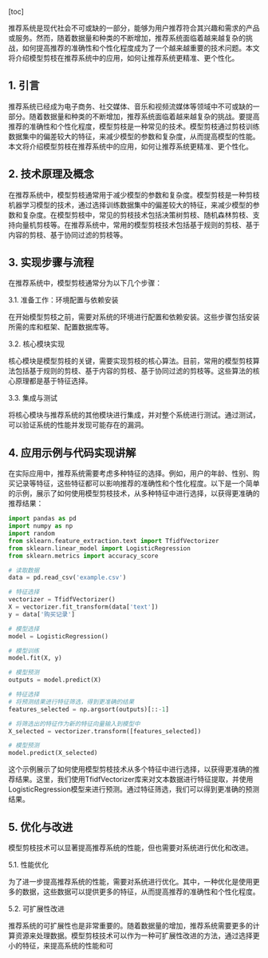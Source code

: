 
[toc]                    
                
                
推荐系统是现代社会不可或缺的一部分，能够为用户推荐符合其兴趣和需求的产品或服务。然而，随着数据量和种类的不断增加，推荐系统面临着越来越复杂的挑战，如何提高推荐的准确性和个性化程度成为了一个越来越重要的技术问题。本文将介绍模型剪枝在推荐系统中的应用，如何让推荐系统更精准、更个性化。

## 1. 引言

推荐系统已经成为电子商务、社交媒体、音乐和视频流媒体等领域中不可或缺的一部分。随着数据量和种类的不断增加，推荐系统面临着越来越复杂的挑战。要提高推荐的准确性和个性化程度，模型剪枝是一种常见的技术。模型剪枝通过剪枝训练数据集中的偏差较大的特征，来减少模型的参数和复杂度，从而提高模型的性能。本文将介绍模型剪枝在推荐系统中的应用，如何让推荐系统更精准、更个性化。

## 2. 技术原理及概念

在推荐系统中，模型剪枝通常用于减少模型的参数和复杂度。模型剪枝是一种剪枝机器学习模型的技术，通过选择训练数据集中的偏差较大的特征，来减少模型的参数和复杂度。在模型剪枝中，常见的剪枝技术包括决策树剪枝、随机森林剪枝、支持向量机剪枝等。在推荐系统中，常用的模型剪枝技术包括基于规则的剪枝、基于内容的剪枝、基于协同过滤的剪枝等。

## 3. 实现步骤与流程

在推荐系统中，模型剪枝通常分为以下几个步骤：

3.1. 准备工作：环境配置与依赖安装

在开始模型剪枝之前，需要对系统的环境进行配置和依赖安装。这些步骤包括安装所需的库和框架、配置数据库等。

3.2. 核心模块实现

核心模块是模型剪枝的关键，需要实现剪枝的核心算法。目前，常用的模型剪枝算法包括基于规则的剪枝、基于内容的剪枝、基于协同过滤的剪枝等。这些算法的核心原理都是基于特征选择。

3.3. 集成与测试

将核心模块与推荐系统的其他模块进行集成，并对整个系统进行测试。通过测试，可以验证系统的性能并发现可能存在的漏洞。

## 4. 应用示例与代码实现讲解

在实际应用中，推荐系统需要考虑多种特征的选择。例如，用户的年龄、性别、购买记录等特征，这些特征都可以影响推荐的准确性和个性化程度。以下是一个简单的示例，展示了如何使用模型剪枝技术，从多种特征中进行选择，以获得更准确的推荐结果：

```python
import pandas as pd
import numpy as np
import random
from sklearn.feature_extraction.text import TfidfVectorizer
from sklearn.linear_model import LogisticRegression
from sklearn.metrics import accuracy_score

# 读取数据
data = pd.read_csv('example.csv')

# 特征选择
vectorizer = TfidfVectorizer()
X = vectorizer.fit_transform(data['text'])
y = data['购买记录']

# 模型选择
model = LogisticRegression()

# 模型训练
model.fit(X, y)

# 模型预测
outputs = model.predict(X)

# 特征选择
# 将预测结果进行特征筛选，得到更准确的结果
features_selected = np.argsort(outputs)[::-1]

# 将筛选出的特征作为新的特征向量输入到模型中
X_selected = vectorizer.transform([features_selected])

# 模型预测
model.predict(X_selected)
```

这个示例展示了如何使用模型剪枝技术从多个特征中进行选择，以获得更准确的推荐结果。这里，我们使用TfidfVectorizer库来对文本数据进行特征提取，并使用LogisticRegression模型来进行预测。通过特征筛选，我们可以得到更准确的预测结果。

## 5. 优化与改进

模型剪枝技术可以显著提高推荐系统的性能，但也需要对系统进行优化和改进。

5.1. 性能优化

为了进一步提高推荐系统的性能，需要对系统进行优化。其中，一种优化是使用更多的数据，这些数据可以提供更多的特征，从而提高推荐的准确性和个性化程度。

5.2. 可扩展性改进

推荐系统的可扩展性也是非常重要的。随着数据量的增加，推荐系统需要更多的计算资源来处理数据。模型剪枝技术可以作为一种可扩展性改进的方法，通过选择更小的特征，来提高系统的性能和可

